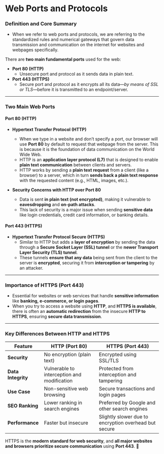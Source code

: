 # Web Ports and Protocols

### **Definition and Core Summary**

- When we refer to web ports and protocols, we are referring to the standardized rules and numerical gateways that govern data transmission and communication on the internet for websites and webpages specifically.

There are **two main fundamental ports** used for the web:

- **Port 80 (HTTP)**
    - Unsecure port and protocol as it sends data in plain text.
- **Port 443 (HTTPS)**
    - Secure port and protocol as it encrypts all its data—*by means of SSL or TLS*—before it is transmitted to an endpoint/server.

---

### **Two Main Web Ports**

#### **Port 80 (HTTP)**
- **Hypertext Transfer Protocol (HTTP)**
    - When we type in a website and don’t specify a port, our browser will use **Port 80** by default to request that webpage from the server. This is because it is the foundation of data communication on the World Wide Web.
    - HTTP is an **application layer protocol (L7)** that is designed to enable **plain text communication** between clients and servers.
    - HTTP works by sending a **plain text request** from a client (like a browser) to a server, which in turn **sends back a plain text response** with the requested content (e.g., HTML, images, etc.).
    
- **Security Concerns with HTTP over Port 80**
    - Data is sent **in plain text (not encrypted)**, making it vulnerable to **eavesdropping** and **on-path attacks**.
    - This lack of security is a major issue when sending **sensitive data** like login credentials, credit card information, or banking details.

#### **Port 443 (HTTPS)**
- **Hypertext Transfer Protocol Secure (HTTPS)**
    - Similar to HTTP but adds a **layer of encryption** by sending the data through a **Secure Socket Layer (SSL) tunnel** or the **newer Transport Layer Security (TLS) tunnel**.
    - These tunnels **ensure that any data** being sent from the client to the server is **encrypted**, securing it from **interception or tampering** by an attacker.

---

### **Importance of HTTPS (Port 443)**

- Essential for websites or web services that handle **sensitive information** like **banking, e-commerce, or login pages**.
- When you try to access a website using **HTTP**, and **HTTPS is available**, there is often an **automatic redirection** from the insecure **HTTP to HTTPS**, ensuring **secure data transmission**.

---

### **Key Differences Between HTTP and HTTPS**

| Feature | HTTP (Port 80) | HTTPS (Port 443) |
|---------|---------------|------------------|
| **Security** | No encryption (plain text) | Encrypted using SSL/TLS |
| **Data Integrity** | Vulnerable to interception and modification | Protected from interception and tampering |
| **Use Case** | Non-sensitive web browsing | Secure transactions and login pages |
| **SEO Ranking** | Lower ranking in search engines | Preferred by Google and other search engines |
| **Performance** | Faster but insecure | Slightly slower due to encryption overhead but secure |

HTTPS is the **modern standard for web security**, and **all major websites and browsers prioritize secure communication** using **Port 443**. 🚀
